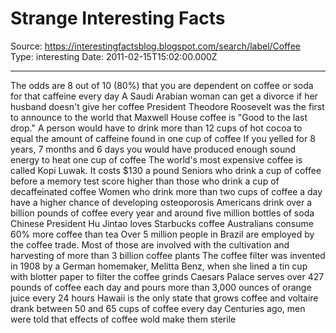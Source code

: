 # Strange Interesting Facts

Source: https://interestingfactsblog.blogspot.com/search/label/Coffee
Type: interesting
Date: 2011-02-15T15:02:00.000Z

---

The odds are 8 out of 10 (80%) that you are dependent on coffee or soda for that caffeine every day A Saudi Arabian woman can get a divorce if her husband doesn't give her coffee President Theodore Roosevelt was the first to announce to the world that Maxwell House coffee is "Good to the last drop." A person would have to drink more than 12 cups of hot cocoa to equal the amount of caffeine found in one cup of coffee If you yelled for 8 years, 7 months and 6 days you would have produced enough sound energy to heat one cup of coffee The world's most expensive coffee is called Kopi Luwak. It costs $130 a pound Seniors who drink a cup of coffee before a memory test score higher than those who drink a cup of decaffeinated coffee Women who drink more than two cups of coffee a day have a higher chance of developing osteoporosis Americans drink over a billion pounds of coffee every year and around five million bottles of soda Chinese President Hu Jintao loves Starbucks coffee Australians consume 60% more coffee than tea Over 5 million people in Brazil are employed by the coffee trade. Most of those are involved with the cultivation and harvesting of more than 3 billion coffee plants The coffee filter was invented in 1908 by a German homemaker, Melitta Benz, when she lined a tin cup with blotter paper to filter the coffee grinds Caesars Palace serves over 427 pounds of coffee each day and pours more than 3,000 ounces of orange juice every 24 hours Hawaii is the only state that grows coffee and voltaire drank between 50 and 65 cups of coffee every day Centuries ago, men were told that effects of coffee wold make them sterile
